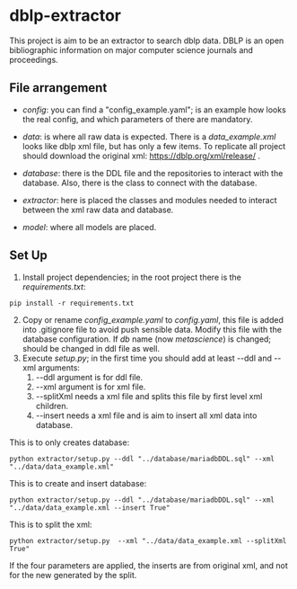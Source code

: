 # dblp-extractor

This project is aim to be an extractor to search dblp data. DBLP is an open bibliographic 
information on major computer science journals and proceedings.

## File arrangement

* _config_:  you can find a "config_example.yaml"; is an example how looks the real
config, and which parameters of there are mandatory.

* _data_: is where all raw data is expected. There is a _data_example.xml_ looks
like dblp xml file, but has only a few items. To replicate all project should download the
original xml: https://dblp.org/xml/release/ .

* _database_: there is the DDL file and the repositories to interact with the database. Also, 
there is the class to connect with the database.

* _extractor_: here is placed the classes and modules needed to interact between the xml raw
data and database.

* _model_: where all models are placed.

## Set Up
1. Install project dependencies; in the root project there is the _requirements.txt_:

```console
pip install -r requirements.txt
```

2. Copy or rename *config_example.yaml* to *config.yaml*, this file is added into .gitignore
file to avoid push sensible data. Modify this file with the database configuration. If *db*
name (now *metascience*) is changed; should be changed in ddl file as well.
3. Execute *setup.py*; in the first time you should add at least --ddl and --xml arguments:
   1. --ddl argument is for ddl file.
   2. --xml argument is for xml file.
   3. --splitXml needs a xml file and splits this file by first level xml children.
   4. --insert needs a xml file and is aim to insert all xml data into database.

This is to only creates database:
```console
python extractor/setup.py --ddl "../database/mariadbDDL.sql" --xml "../data/data_example.xml"
```

This is to create and insert database: 
```console
python extractor/setup.py --ddl "../database/mariadbDDL.sql" --xml "../data/data_example.xml --insert True"
```
This is to split the xml:
```console
python extractor/setup.py  --xml "../data/data_example.xml --splitXml True"
```

If the four parameters are applied, the inserts are from original xml, and not for 
the new generated by the split.